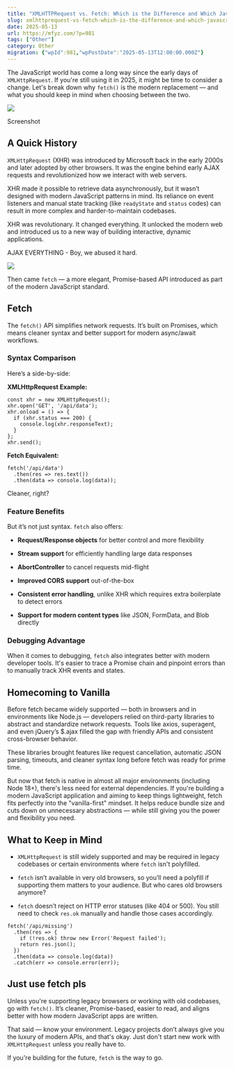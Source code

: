 ```yaml
---
title: "XMLHTTPRequest vs. Fetch: Which is the Difference and Which JavaScript API Should You Use?"
slug: xmlhttprequest-vs-fetch-which-is-the-difference-and-which-javascript-api-should-you-use
date: 2025-05-13
url: https://mfyz.com/?p=981
tags: ["Other"]
category: Other
migration: {"wpId":981,"wpPostDate":"2025-05-13T12:00:00.000Z"}
---
```


The JavaScript world has come a long way since the early days of `XMLHttpRequest`. If you're still using it in 2025, it might be time to consider a change. Let's break down why `fetch()` is the modern replacement — and what you should keep in mind when choosing between the two.

![](/images/archive/en/2025/05/fetch-flowchart-1600x334.jpg)

Screenshot

## A Quick History

`XMLHttpRequest` (XHR) was introduced by Microsoft back in the early 2000s and later adopted by other browsers. It was the engine behind early AJAX requests and revolutionized how we interact with web servers.

XHR made it possible to retrieve data asynchronously, but it wasn’t designed with modern JavaScript patterns in mind. Its reliance on event listeners and manual state tracking (like `readyState` and `status` codes) can result in more complex and harder-to-maintain codebases.

XHR was revolutionary. It changed everything. It unlocked the modern web and introduced us to a new way of building interactive, dynamic applications.

AJAX EVERYTHING - Boy, we abused it hard.

![](/images/archive/en/2025/05/ajax-for-dummies.jpg)

Then came `fetch` — a more elegant, Promise-based API introduced as part of the modern JavaScript standard.

## Fetch

The `fetch()` API simplifies network requests. It’s built on Promises, which means cleaner syntax and better support for modern async/await workflows.

### Syntax Comparison

Here’s a side-by-side:

**XMLHttpRequest Example:**

```
const xhr = new XMLHttpRequest();
xhr.open('GET', '/api/data');
xhr.onload = () => {
  if (xhr.status === 200) {
    console.log(xhr.responseText);
  }
};
xhr.send();

```

**Fetch Equivalent:**

```
fetch('/api/data')
  .then(res => res.text())
  .then(data => console.log(data));

```

Cleaner, right?

### Feature Benefits

But it’s not just syntax. `fetch` also offers:

*   **Request/Response objects** for better control and more flexibility

*   **Stream support** for efficiently handling large data responses

*   **AbortController** to cancel requests mid-flight

*   **Improved CORS support** out-of-the-box

*   **Consistent error handling**, unlike XHR which requires extra boilerplate to detect errors

*   **Support for modern content types** like JSON, FormData, and Blob directly

### Debugging Advantage

When it comes to debugging, `fetch` also integrates better with modern developer tools. It's easier to trace a Promise chain and pinpoint errors than to manually track XHR events and states.

## Homecoming to Vanilla

Before fetch became widely supported — both in browsers and in environments like Node.js — developers relied on third-party libraries to abstract and standardize network requests. Tools like axios, superagent, and even jQuery’s $.ajax filled the gap with friendly APIs and consistent cross-browser behavior.

These libraries brought features like request cancellation, automatic JSON parsing, timeouts, and cleaner syntax long before fetch was ready for prime time.

But now that fetch is native in almost all major environments (including Node 18+), there's less need for external dependencies. If you're building a modern JavaScript application and aiming to keep things lightweight, fetch fits perfectly into the "vanilla-first" mindset. It helps reduce bundle size and cuts down on unnecessary abstractions — while still giving you the power and flexibility you need.

## What to Keep in Mind

*   `XMLHttpRequest` is still widely supported and may be required in legacy codebases or certain environments where `fetch` isn't polyfilled.

*   `fetch` isn’t available in very old browsers, so you’ll need a polyfill if supporting them matters to your audience. But who cares old browsers anymore?

*   `fetch` doesn’t reject on HTTP error statuses (like 404 or 500). You still need to check `res.ok` manually and handle those cases accordingly.

```
fetch('/api/missing')
  .then(res => {
    if (!res.ok) throw new Error('Request failed');
    return res.json();
  })
  .then(data => console.log(data))
  .catch(err => console.error(err));

```

## Just use fetch pls

Unless you're supporting legacy browsers or working with old codebases, go with `fetch()`. It’s cleaner, Promise-based, easier to read, and aligns better with how modern JavaScript apps are written.

That said — know your environment. Legacy projects don’t always give you the luxury of modern APIs, and that's okay. Just don't start new work with `XMLHttpRequest` unless you really have to.

If you're building for the future, `fetch` is the way to go.